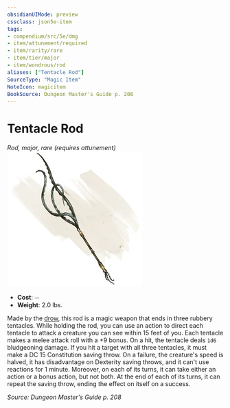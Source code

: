 ```yaml
---
obsidianUIMode: preview
cssclass: json5e-item
tags:
- compendium/src/5e/dmg
- item/attunement/required
- item/rarity/rare
- item/tier/major
- item/wondrous/rod
aliases: ["Tentacle Rod"]
SourceType: "Magic Item"
NoteIcon: magicitem
BookSource: Dungeon Master's Guide p. 208
---
```

# Tentacle Rod
*Rod, major, rare (requires attunement)*  
![](/3-Mechanics/CLI/items/img/tentacle-rod.webp#right)  

- **Cost**: ⏤
- **Weight**: 2.0 lbs.

Made by the [drow](/3-Mechanics/CLI/bestiary/humanoid/drow.md), this rod is a magic weapon that ends in three rubbery tentacles. While holding the rod, you can use an action to direct each tentacle to attack a creature you can see within 15 feet of you. Each tentacle makes a melee attack roll with a +9 bonus. On a hit, the tentacle deals `1d6` bludgeoning damage. If you hit a target with all three tentacles, it must make a DC 15 Constitution saving throw. On a failure, the creature's speed is halved, it has disadvantage on Dexterity saving throws, and it can't use reactions for 1 minute. Moreover, on each of its turns, it can take either an action or a bonus action, but not both. At the end of each of its turns, it can repeat the saving throw, ending the effect on itself on a success.

*Source: Dungeon Master's Guide p. 208*
